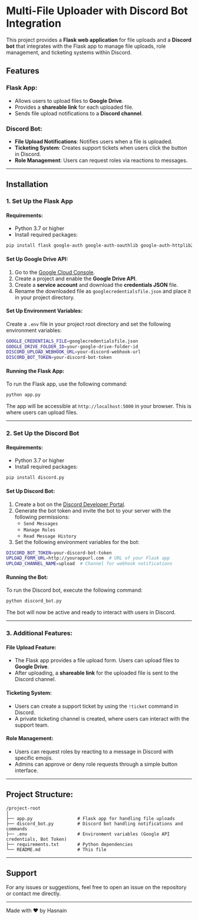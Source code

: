 
# Multi-File Uploader with Discord Bot Integration

This project provides a **Flask web application** for file uploads and a **Discord bot** that integrates with the Flask app to manage file uploads, role management, and ticketing systems within Discord.

## Features

### Flask App:
- Allows users to upload files to **Google Drive**.
- Provides a **shareable link** for each uploaded file.
- Sends file upload notifications to a **Discord channel**.

### Discord Bot:
- **File Upload Notifications**: Notifies users when a file is uploaded.
- **Ticketing System**: Creates support tickets when users click the button in Discord.
- **Role Management**: Users can request roles via reactions to messages.

---

## Installation

### 1. Set Up the Flask App

#### Requirements:
- Python 3.7 or higher
- Install required packages:

```bash
pip install flask google-auth google-auth-oauthlib google-auth-httplib2 google-api-python-client requests
```

#### Set Up Google Drive API:
1. Go to the [Google Cloud Console](https://console.developers.google.com/).
2. Create a project and enable the **Google Drive API**.
3. Create a **service account** and download the **credentials JSON** file.
4. Rename the downloaded file as `googlecredentialsfile.json` and place it in your project directory.

#### Set Up Environment Variables:
Create a `.env` file in your project root directory and set the following environment variables:

```bash
GOOGLE_CREDENTIALS_FILE=googlecredentialsfile.json
GOOGLE_DRIVE_FOLDER_ID=your-google-drive-folder-id
DISCORD_UPLOAD_WEBHOOK_URL=your-discord-webhook-url
DISCORD_BOT_TOKEN=your-discord-bot-token
```

#### Running the Flask App:
To run the Flask app, use the following command:

```bash
python app.py
```

The app will be accessible at `http://localhost:5000` in your browser. This is where users can upload files.

---

### 2. Set Up the Discord Bot

#### Requirements:
- Python 3.7 or higher
- Install required packages:

```bash
pip install discord.py
```

#### Set Up Discord Bot:
1. Create a bot on the [Discord Developer Portal](https://discord.com/developers/applications).
2. Generate the bot token and invite the bot to your server with the following permissions:
    - `Send Messages`
    - `Manage Roles`
    - `Read Message History`
3. Set the following environment variables for the bot:

```bash
DISCORD_BOT_TOKEN=your-discord-bot-token
UPLOAD_FORM_URL=http://yourappurl.com  # URL of your Flask app
UPLOAD_CHANNEL_NAME=upload  # Channel for webhook notifications
```

#### Running the Bot:
To run the Discord bot, execute the following command:

```bash
python discord_bot.py
```

The bot will now be active and ready to interact with users in Discord.

---

### 3. Additional Features:

#### File Upload Feature:
- The Flask app provides a file upload form. Users can upload files to **Google Drive**.
- After uploading, a **shareable link** for the uploaded file is sent to the Discord channel.

#### Ticketing System:
- Users can create a support ticket by using the `!ticket` command in Discord. 
- A private ticketing channel is created, where users can interact with the support team.

#### Role Management:
- Users can request roles by reacting to a message in Discord with specific emojis.
- Admins can approve or deny role requests through a simple button interface.

---

## Project Structure:

```
/project-root
│
├── app.py                 # Flask app for handling file uploads
├── discord_bot.py         # Discord bot handling notifications and commands
├── .env                   # Environment variables (Google API credentials, Bot Token)
├── requirements.txt       # Python dependencies
└── README.md              # This file
```

---


## Support

For any issues or suggestions, feel free to open an issue on the repository or contact me directly.

---

Made with ❤️ by Hasnain
